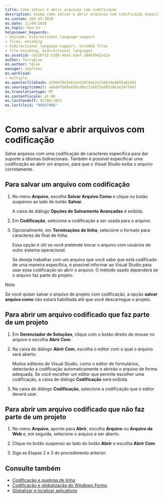 ```yaml
---
title: Como salvar e abrir arquivos com codificação
description: Saiba como salvar e abrir arquivos com codificação específica, assim, quando você abrir o arquivo, o Visual Studio exibirá o arquivo corretamente.
ms.custom: SEO-VS-2020
ms.date: 11/04/2016
ms.topic: how-to
helpviewer_keywords:
- Unicode, bidirectional language support
- files, encoding
- bidirectional language support, encoded files
- file encoding, bidirectional languages
ms.assetid: cb52b732-b395-4ba1-a3ef-104b3942a12a
author: TerryGLee
ms.author: tglee
manager: jmartens
ms.workload:
- multiple
ms.openlocfilehash: d19b6f8e2e614ed397dee2e75807ded895a82d81
ms.sourcegitcommit: ae6d47b09a439cd0e13180f5e89510e3e347fd47
ms.translationtype: MT
ms.contentlocale: pt-BR
ms.lasthandoff: 02/08/2021
ms.locfileid: "99927906"
---
```

# <a name="how-to-save-and-open-files-with-encoding"></a>Como salvar e abrir arquivos com codificação

Salve arquivos com uma codificação de caracteres específica para dar suporte a idiomas bidirecionais. Também é possível especificar uma codificação ao abrir um arquivo, para que o Visual Studio exiba o arquivo corretamente.

## <a name="to-save-a-file-with-encoding"></a>Para salvar um arquivo com codificação

1. No menu **Arquivo**, escolha **Salvar Arquivo Como** e clique no botão suspenso ao lado do botão **Salvar**.

     A caixa de diálogo **Opções de Salvamento Avançadas** é exibida.

2. Em **Codificação**, selecione a codificação a ser usada para o arquivo.

3. Opcionalmente, em **Terminações de linha**, selecione o formato para caracteres de final de linha.

     Essa opção é útil se você pretende trocar o arquivo com usuários de outro sistema operacional.

     Se deseja trabalhar com um arquivo que você sabe que está codificado de uma maneira específica, é possível informar ao Visual Studio para usar essa codificação ao abrir o arquivo. O método usado dependerá se o arquivo faz parte do projeto.

> [!NOTE]
> Se você quiser salvar o arquivo de projeto com codificação, a opção **salvar arquivo como** não estará habilitada até que você descarregue o projeto.

## <a name="to-open-an-encoded-file-that-is-part-of-a-project"></a>Para abrir um arquivo codificado que faz parte de um projeto

1. Em **Gerenciador de Soluções**, clique com o botão direito do mouse no arquivo e escolha **Abrir Com**.

2. Na caixa de diálogo **Abrir Com**, escolha o editor com o qual o arquivo será aberto.

     Muitos editores do Visual Studio, como o editor de formulários, detectarão a codificação automaticamente e abrirão o arquivo de forma adequada. Se você escolher um editor que permite escolher uma codificação, a caixa de diálogo **Codificação** será exibida.

3. Na caixa de diálogo **Codificação**, selecione a codificação que o editor deverá usar.

## <a name="to-open-an-encoded-file-that-is-not-part-of-a-project"></a>Para abrir um arquivo codificado que não faz parte de um projeto

1. No menu **Arquivo**, aponte para **Abrir**, escolha **Arquivo** ou **Arquivo da Web** e, em seguida, selecione o arquivo a ser aberto.

2. Clique no botão suspenso ao lado do botão **Abrir** e escolha **Abrir Com**.

3. Siga as Etapas 2 e 3 do procedimento anterior.

## <a name="see-also"></a>Consulte também

- [Codificação e quebras de linha](encodings-and-line-breaks.md)
- [Codificação e globalização do Windows Forms](/dotnet/framework/winforms/advanced/encoding-and-windows-forms-globalization)
- [Globalizar e localizar aplicativos](../ide/globalizing-and-localizing-applications.md)
